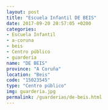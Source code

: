 ```yaml
---
layout: post
title: "Escuela Infantil DE BEIS"
date: 2017-09-20 20:57:05 +0200
categories:
- Escuela Infantil
- a-coruna
- beis
- Centro público
- guarderia
name: "DE BEIS"
province: "A Coruña"
location: "Beis"
code: "15023545"
type: "Centro público"
img: guarderia.jpg
permalink: /guarderias/de-beis.html
---
```

